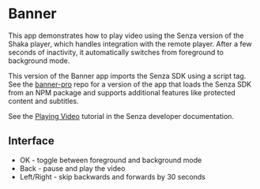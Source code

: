 # Banner

This app demonstrates how to play video using the Senza version of the Shaka player, which handles integration with the remote player. After a few seconds of inactivity, it automatically switches from foreground to background mode.

This version of the Banner app imports the Senza SDK using a script tag. See the [banner-pro](https://github.com/synamedia-senza/banner-pro) repo for a version of the app that loads the Senza SDK from an NPM package and supports additional features like protected content and subtitles.

See the [Playing Video](https://developer.synamedia.com/senza/docs/playing-video) tutorial in the Senza developer documentation.

## Interface

* OK - toggle between foreground and background mode
* Back - pause and play the video
* Left/Right - skip backwards and forwards by 30 seconds


